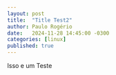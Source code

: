 ```yaml
---
layout: post
title:  "Title Test2"
author: Paulo Rogério
date:   2024-11-28 14:45:00 -0300
categories: [linux]
published: true
---
```


Isso e um Teste
